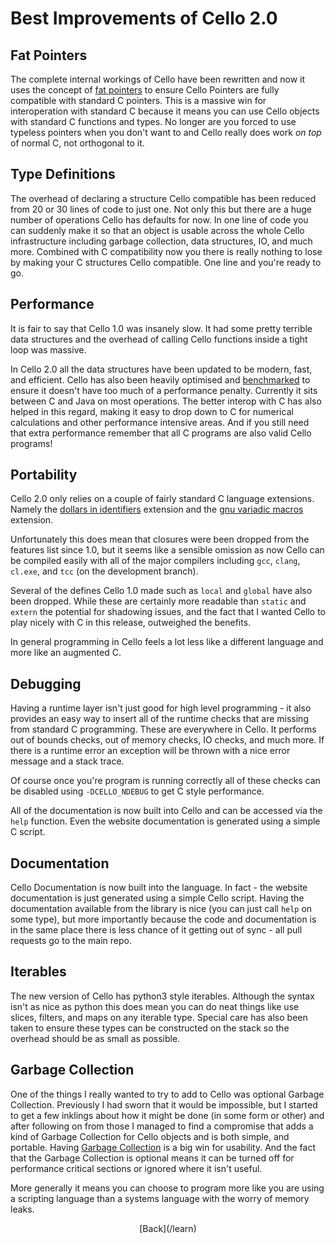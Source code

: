   <div class="row">
  <div class="col-xs-2 col-md-2"></div>
  <div class="col-xs-8 col-md-8">

# Best Improvements of Cello 2.0

## Fat Pointers

The complete internal workings of Cello have been rewritten and now it uses the 
concept of [fat pointers](/learn/a-fat-pointer-library) to ensure Cello 
Pointers are fully compatible with standard C pointers. This is a massive win 
for interoperation with standard C because it means you can use Cello objects 
with standard C functions and types. No longer are you forced to use typeless 
pointers when you don't want to and Cello really does work _on top_ of normal 
C, not orthogonal to it.

## Type Definitions

The overhead of declaring a structure Cello compatible has been reduced from 20 
or 30 lines of code to just one. Not only this but there are a huge number of 
operations Cello has defaults for now. In one line of code you can suddenly 
make it so that an object is usable across the whole Cello infrastructure 
including garbage collection, data structures, IO, and much more. Combined with 
C compatibility now you there is really nothing to lose by making your C 
structures Cello compatible. One line and you're ready to go.


## Performance

It is fair to say that Cello 1.0 was insanely slow. It had some pretty terrible 
data structures and the overhead of calling Cello functions inside a tight loop 
was massive.

In Cello 2.0 all the data structures have been updated to be modern, fast, and 
efficient. Cello has also been heavily optimised and 
[benchmarked](/learn/benchmarks) to ensure it doesn't have too much of a 
performance penalty. Currently it sits between C and Java on most operations. 
The better interop with C has also helped in this regard, making it easy to 
drop down to C for numerical calculations and other performance intensive 
areas. And if you still need that extra performance remember that all C 
programs are also valid Cello programs!


## Portability

Cello 2.0 only relies on a couple of fairly standard C language extensions. 
Namely the 
[dollars in identifiers](https://gcc.gnu.org/onlinedocs/gcc/Dollar-Signs.html) 
extension and the
[gnu variadic macros](https://gcc.gnu.org/onlinedocs/cpp/Variadic-Macros.html) 
extension.

Unfortunately this does mean that closures were been dropped from the features 
list since 1.0, but it seems like a sensible omission as now Cello can be 
compiled easily with all of the major compilers including `gcc`, `clang`, 
`cl.exe`, and `tcc` (on the development branch).

Several of the defines Cello 1.0 made such as `local` and `global` have also 
been dropped. While these are certainly more readable than `static` and 
`extern` the potential for shadowing issues, and the fact that I wanted 
Cello to play nicely with C in this release, outweighed the benefits.

In general programming in Cello feels a lot less like a different language and 
more like an augmented C.


## Debugging

Having a runtime layer isn't just good for high level programming - it also 
provides an easy way to insert all of the runtime checks that are missing from 
standard C programming. These are everywhere in Cello. It performs out of 
bounds checks, out of memory checks, IO checks, and much more. If there is a 
runtime error an exception will be thrown with a nice error message and a 
stack trace.

Of course once you're program is running correctly all of these checks can be 
disabled using `-DCELLO_NDEBUG` to get C style performance.

All of the documentation is now built into Cello and can be accessed via 
the `help` function. Even the website documentation is generated using a simple 
C script.

## Documentation

Cello Documentation is now built into the language. In fact - the website 
documentation is just generated using a simple Cello script. Having the 
documentation available from the library is nice (you can just call `help` on 
some type), but more importantly because the code and documentation is in the 
same place there is less chance of it getting out of sync - all pull requests 
go to the main repo.

## Iterables

The new version of Cello has python3 style iterables. Although the syntax isn't 
as nice as python this does mean you can do neat things like use slices, 
filters, and maps on any iterable type. Special care has also been taken to 
ensure these types can be constructed on the stack so the overhead should be as 
small as possible.

## Garbage Collection

One of the things I really wanted to try to add to Cello was optional Garbage 
Collection. Previously I had sworn that it would be impossible, but I started 
to get a few inklings about how it might be done (in some form or other) and 
after following on from those I managed to find a compromise that adds a kind 
of Garbage Collection for Cello objects and is both simple, and portable. 
Having [Garbage Collection](/learn/garbage-collection) is a big win for 
usability. And the fact that the Garbage Collection is optional means it can 
be turned off for performance critical sections or ignored where it isn't 
useful.

More generally it means you can choose to program more like you are using a 
scripting language than a systems language with the worry of memory leaks.



  <p style="text-align:center;">
[Back](/learn)
  </p>

  </div>
  <div class="col-xs-2 col-md-2"></div>
  </div>
